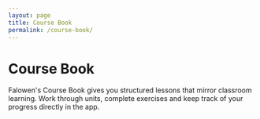 ```yaml
---
layout: page
title: Course Book
permalink: /course-book/
---
```


# Course Book

Falowen's Course Book gives you structured lessons that mirror classroom learning. Work through units, complete exercises and keep track of your progress directly in the app.

